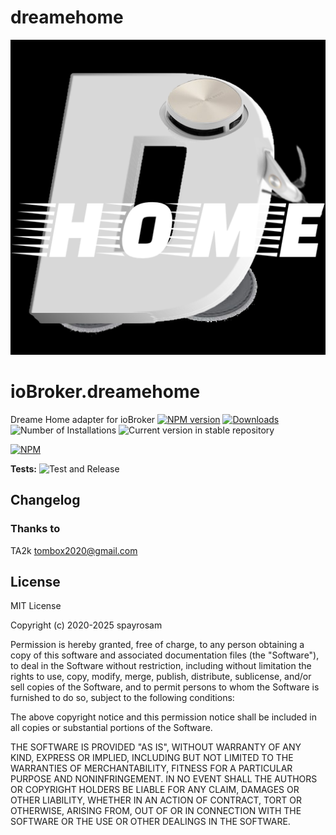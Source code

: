 # dreamehome
![Logo](admin/dreamehome.png)

# ioBroker.dreamehome
Dreame Home adapter for ioBroker
[![NPM version](https://img.shields.io/npm/v/iobroker.dreame.svg)](https://www.npmjs.com/package/iobroker.dreamehome)
[![Downloads](https://img.shields.io/npm/dm/iobroker.dreame.svg)](https://www.npmjs.com/package/iobroker.dreamehome)
![Number of Installations](https://iobroker.live/badges/dreamehome-installed.svg)
![Current version in stable repository](https://iobroker.live/badges/dreamehome-stable.svg)

[![NPM](https://nodei.co/npm/iobroker.dreame.png?downloads=true)](https://nodei.co/npm/iobroker.dreamehome/)

**Tests:** ![Test and Release](https://github.com/Spayrosam/ioBroker.dreamehome/workflows/Test%20and%20Release/badge.svg)

## Changelog

<!--
    Placeholder for the next version (at the beginning of the line):
    ### **WORK IN PROGRESS**
-->

### **Thanks to**
TA2k <tombox2020@gmail.com>

## License

MIT License

Copyright (c) 2020-2025 spayrosam

Permission is hereby granted, free of charge, to any person obtaining a copy
of this software and associated documentation files (the "Software"), to deal
in the Software without restriction, including without limitation the rights
to use, copy, modify, merge, publish, distribute, sublicense, and/or sell
copies of the Software, and to permit persons to whom the Software is
furnished to do so, subject to the following conditions:

The above copyright notice and this permission notice shall be included in all
copies or substantial portions of the Software.

THE SOFTWARE IS PROVIDED "AS IS", WITHOUT WARRANTY OF ANY KIND, EXPRESS OR
IMPLIED, INCLUDING BUT NOT LIMITED TO THE WARRANTIES OF MERCHANTABILITY,
FITNESS FOR A PARTICULAR PURPOSE AND NONINFRINGEMENT. IN NO EVENT SHALL THE
AUTHORS OR COPYRIGHT HOLDERS BE LIABLE FOR ANY CLAIM, DAMAGES OR OTHER
LIABILITY, WHETHER IN AN ACTION OF CONTRACT, TORT OR OTHERWISE, ARISING FROM,
OUT OF OR IN CONNECTION WITH THE SOFTWARE OR THE USE OR OTHER DEALINGS IN THE
SOFTWARE.
